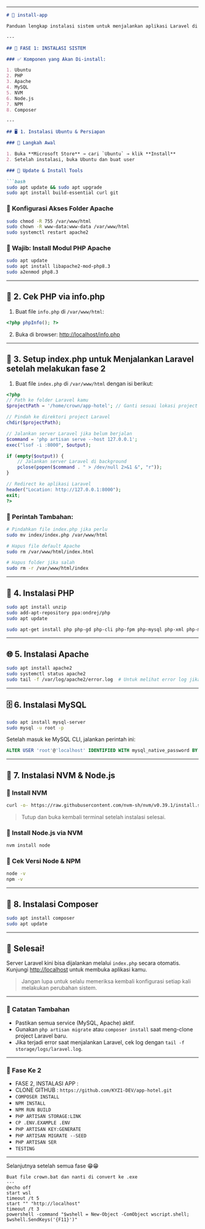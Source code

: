 
---

````markdown
# 🚀 install-app

Panduan lengkap instalasi sistem untuk menjalankan aplikasi Laravel di Ubuntu (WSL / Linux).

---

## 🧩 FASE 1: INSTALASI SISTEM

### ✅ Komponen yang Akan Di-install:

1. Ubuntu
2. PHP
3. Apache
4. MySQL
5. NVM
6. Node.js
7. NPM
8. Composer

---

## 🖥️ 1. Instalasi Ubuntu & Persiapan

### 🔹 Langkah Awal

1. Buka **Microsoft Store** → cari `Ubuntu` → klik **Install**
2. Setelah instalasi, buka Ubuntu dan buat user

### 🔹 Update & Install Tools

```bash
sudo apt update && sudo apt upgrade
sudo apt install build-essential curl git
````

### 🔹 Konfigurasi Akses Folder Apache

```bash
sudo chmod -R 755 /var/www/html
sudo chown -R www-data:www-data /var/www/html
sudo systemctl restart apache2
```

### 🔹 Wajib: Install Modul PHP Apache

```bash
sudo apt update
sudo apt install libapache2-mod-php8.3
sudo a2enmod php8.3
```

---

## 📄 2. Cek PHP via info.php

1. Buat file `info.php` di `/var/www/html`:

```php
<?php phpInfo(); ?>
```

2. Buka di browser: [http://localhost/info.php](http://localhost/info.php)

---

## 📂 3. Setup index.php untuk Menjalankan Laravel setelah melakukan fase 2

1. Buat file `index.php` di `/var/www/html` dengan isi berikut:

```php
<?php
// Path ke folder Laravel kamu
$projectPath = '/home/crown/app-hotel'; // Ganti sesuai lokasi project Laravel

// Pindah ke direktori project Laravel
chdir($projectPath);

// Jalankan server Laravel jika belum berjalan
$command = 'php artisan serve --host 127.0.0.1';
exec("lsof -i :8000", $output);

if (empty($output)) {
    // Jalankan server Laravel di background
    pclose(popen($command . " > /dev/null 2>&1 &", "r"));
}

// Redirect ke aplikasi Laravel
header("Location: http://127.0.0.1:8000");
exit;
?>
```

### 🔧 Perintah Tambahan:

```bash
# Pindahkan file index.php jika perlu
sudo mv index/index.php /var/www/html

# Hapus file default Apache
sudo rm /var/www/html/index.html

# Hapus folder jika salah
sudo rm -r /var/www/html/index
```

---

## 🧪 4. Instalasi PHP

```bash
sudo apt install unzip
sudo add-apt-repository ppa:ondrej/php
sudo apt update

sudo apt-get install php php-gd php-cli php-fpm php-mysql php-xml php-mbstring php-zip php-curl php-bcmath php-intl php-json
```

---

## 🌐 5. Instalasi Apache

```bash
sudo apt install apache2
sudo systemctl status apache2
sudo tail -f /var/log/apache2/error.log  # Untuk melihat error log jika ada
```

---

## 🗄️ 6. Instalasi MySQL

```bash
sudo apt install mysql-server
sudo mysql -u root -p
```

Setelah masuk ke MySQL CLI, jalankan perintah ini:

```sql
ALTER USER 'root'@'localhost' IDENTIFIED WITH mysql_native_password BY 'crown';
```

---

## 🧰 7. Instalasi NVM & Node.js

### 🔹 Install NVM

```bash
curl -o- https://raw.githubusercontent.com/nvm-sh/nvm/v0.39.1/install.sh | bash
```

> Tutup dan buka kembali terminal setelah instalasi selesai.

### 🔹 Install Node.js via NVM

```bash
nvm install node
```

### 🔹 Cek Versi Node & NPM

```bash
node -v
npm -v
```

---

## 🎼 8. Instalasi Composer

```bash
sudo apt install composer
sudo apt update
```

---

## 🎉 Selesai!

Server Laravel kini bisa dijalankan melalui `index.php` secara otomatis. Kunjungi [http://localhost](http://localhost) untuk membuka aplikasi kamu.

> Jangan lupa untuk selalu memeriksa kembali konfigurasi setiap kali melakukan perubahan sistem.

---

### 🧾 Catatan Tambahan

* Pastikan semua service (MySQL, Apache) aktif.
* Gunakan `php artisan migrate` atau `composer install` saat meng-clone project Laravel baru.
* Jika terjadi error saat menjalankan Laravel, cek log dengan `tail -f storage/logs/laravel.log`.

---

### 🧾 Fase Ke 2

* FASE 2, INSTALASI APP :
* CLONE GITHUB : `https://github.com/KYZ1-DEV/app-hotel.git`
* `COMPOSER INSTALL`
*  `NPM INSTALL`
*  `NPM RUN BUILD`
*  `PHP ARTISAN STORAGE:LINK`
*  `CP .ENV.EXAMPLE .ENV`
*  `PHP ARTISAN KEY:GENERATE`
*  `PHP ARTISAN MIGRATE --SEED`
*  `PHP ARTISAN SER`
*  `TESTING`


---

Selanjutnya setelah semua fase 😁😁

```
Buat file crown.bat dan nanti di convert ke .exe
---
@echo off
start wsl
timeout /t 5
start "" "http://localhost"
timeout /t 3
powershell -command "$wshell = New-Object -ComObject wscript.shell; $wshell.SendKeys('{F11}')"
```
